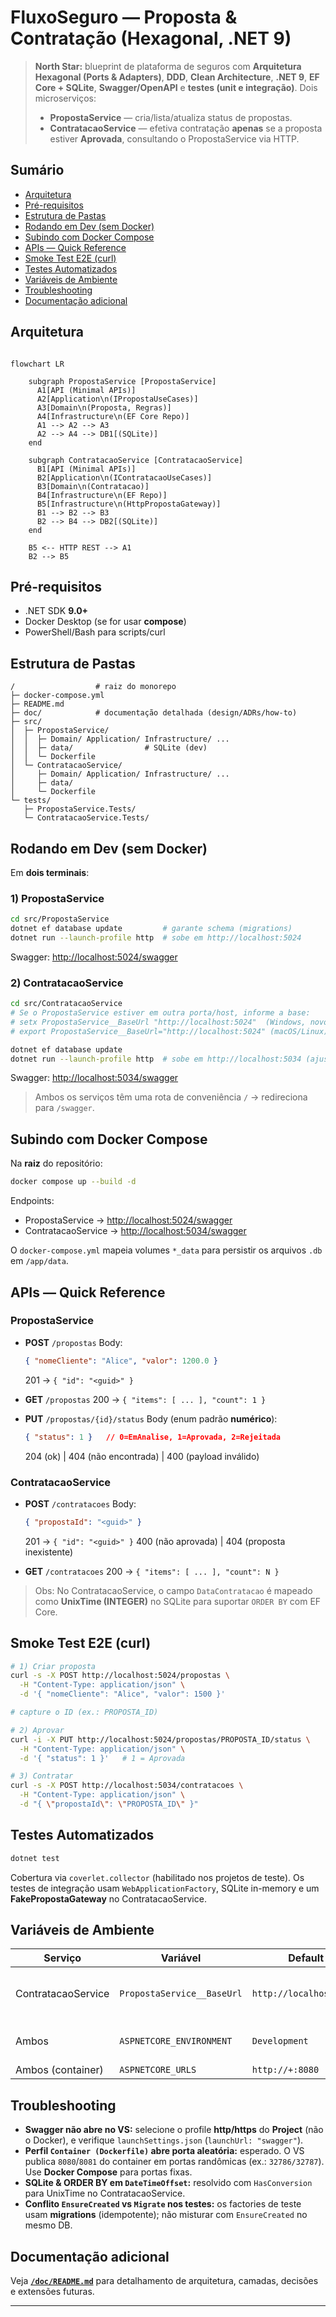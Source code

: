 # FluxoSeguro — Proposta & Contratação (Hexagonal, .NET 9)

> **North Star:** blueprint de plataforma de seguros com **Arquitetura Hexagonal (Ports & Adapters)**, **DDD**, **Clean Architecture**, **.NET 9**, **EF Core + SQLite**, **Swagger/OpenAPI** e **testes (unit e integração)**. Dois microserviços:
>
> - **PropostaService** — cria/lista/atualiza status de propostas.
> - **ContratacaoService** — efetiva contratação **apenas** se a proposta estiver **Aprovada**, consultando o PropostaService via HTTP.

## Sumário

- [Arquitetura](#arquitetura)
- [Pré-requisitos](#pré-requisitos)
- [Estrutura de Pastas](#estrutura-de-pastas)
- [Rodando em Dev (sem Docker)](#rodando-em-dev-sem-docker)
- [Subindo com Docker Compose](#subindo-com-docker-compose)
- [APIs — Quick Reference](#apis--quick-reference)
- [Smoke Test E2E (curl)](#smoke-test-e2e-curl)
- [Testes Automatizados](#testes-automatizados)
- [Variáveis de Ambiente](#variáveis-de-ambiente)
- [Troubleshooting](#troubleshooting)
- [Documentação adicional](#documentação-adicional)

## Arquitetura

```mermaid

flowchart LR

    subgraph PropostaService [PropostaService]
      A1[API (Minimal APIs)]
      A2[Application\n(IPropostaUseCases)]
      A3[Domain\n(Proposta, Regras)]
      A4[Infrastructure\n(EF Core Repo)]
      A1 --> A2 --> A3
      A2 --> A4 --> DB1[(SQLite)]
    end

    subgraph ContratacaoService [ContratacaoService]
      B1[API (Minimal APIs)]
      B2[Application\n(IContratacaoUseCases)]
      B3[Domain\n(Contratacao)]
      B4[Infrastructure\n(EF Repo)]
      B5[Infrastructure\n(HttpPropostaGateway)]
      B1 --> B2 --> B3
      B2 --> B4 --> DB2[(SQLite)]
    end

    B5 <-- HTTP REST --> A1
    B2 --> B5
````

## Pré-requisitos

* .NET SDK **9.0+**
* Docker Desktop (se for usar **compose**)
* PowerShell/Bash para scripts/curl

## Estrutura de Pastas

```
/                  # raiz do monorepo
├─ docker-compose.yml
├─ README.md
├─ doc/            # documentação detalhada (design/ADRs/how-to)
├─ src/
│  ├─ PropostaService/
│  │  ├─ Domain/ Application/ Infrastructure/ ...
│  │  ├─ data/                # SQLite (dev)
│  │  └─ Dockerfile
│  └─ ContratacaoService/
│     ├─ Domain/ Application/ Infrastructure/ ...
│     ├─ data/
│     └─ Dockerfile
└─ tests/
   ├─ PropostaService.Tests/
   └─ ContratacaoService.Tests/
```

## Rodando em Dev (sem Docker)

Em **dois terminais**:

### 1) PropostaService

```bash
cd src/PropostaService
dotnet ef database update         # garante schema (migrations)
dotnet run --launch-profile http  # sobe em http://localhost:5024
```

Swagger: [http://localhost:5024/swagger](http://localhost:5024/swagger)

### 2) ContratacaoService

```bash
cd src/ContratacaoService
# Se o PropostaService estiver em outra porta/host, informe a base:
# setx PropostaService__BaseUrl "http://localhost:5024"  (Windows, novo terminal)
# export PropostaService__BaseUrl="http://localhost:5024" (macOS/Linux)

dotnet ef database update
dotnet run --launch-profile http  # sobe em http://localhost:5034 (ajuste conforme seu profile)
```

Swagger: [http://localhost:5034/swagger](http://localhost:5034/swagger)

> Ambos os serviços têm uma rota de conveniência `/` → redireciona para `/swagger`.

## Subindo com Docker Compose

Na **raiz** do repositório:

```bash
docker compose up --build -d
```

Endpoints:

* PropostaService → [http://localhost:5024/swagger](http://localhost:5024/swagger)
* ContratacaoService → [http://localhost:5034/swagger](http://localhost:5034/swagger)

O `docker-compose.yml` mapeia volumes `*_data` para persistir os arquivos `.db` em `/app/data`.

## APIs — Quick Reference

### PropostaService

* **POST** `/propostas`
  Body:

  ```json
  { "nomeCliente": "Alice", "valor": 1200.0 }
  ```

  201 → `{ "id": "<guid>" }`

* **GET** `/propostas`
  200 → `{ "items": [ ... ], "count": 1 }`

* **PUT** `/propostas/{id}/status`
  Body (enum padrão **numérico**):

  ```json
  { "status": 1 }   // 0=EmAnalise, 1=Aprovada, 2=Rejeitada
  ```

  204 (ok) | 404 (não encontrada) | 400 (payload inválido)

### ContratacaoService

* **POST** `/contratacoes`
  Body:

  ```json
  { "propostaId": "<guid>" }
  ```

  201 → `{ "id": "<guid>" }`
  400 (não aprovada) | 404 (proposta inexistente)

* **GET** `/contratacoes`
  200 → `{ "items": [ ... ], "count": N }`

> Obs: No ContratacaoService, o campo `DataContratacao` é mapeado como **UnixTime (INTEGER)** no SQLite para suportar `ORDER BY` com EF Core.

## Smoke Test E2E (curl)

```bash
# 1) Criar proposta
curl -s -X POST http://localhost:5024/propostas \
  -H "Content-Type: application/json" \
  -d '{ "nomeCliente": "Alice", "valor": 1500 }'

# capture o ID (ex.: PROPOSTA_ID)

# 2) Aprovar
curl -i -X PUT http://localhost:5024/propostas/PROPOSTA_ID/status \
  -H "Content-Type: application/json" \
  -d '{ "status": 1 }'   # 1 = Aprovada

# 3) Contratar
curl -s -X POST http://localhost:5034/contratacoes \
  -H "Content-Type: application/json" \
  -d "{ \"propostaId\": \"PROPOSTA_ID\" }"
```

## Testes Automatizados

```bash
dotnet test
```

Cobertura via `coverlet.collector` (habilitado nos projetos de teste). Os testes de integração usam `WebApplicationFactory`, SQLite in-memory e um **FakePropostaGateway** no ContratacaoService.

## Variáveis de Ambiente

| Serviço            | Variável                   | Default                 | Uso                                  |
| ------------------ | -------------------------- | ----------------------- | ------------------------------------ |
| ContratacaoService | `PropostaService__BaseUrl` | `http://localhost:5024` | BaseAddress do HttpClient do gateway |
| Ambos              | `ASPNETCORE_ENVIRONMENT`   | `Development`           | Habilita Swagger UI, etc.            |
| Ambos (container)  | `ASPNETCORE_URLS`          | `http://+:8080`         | Bind Kestrel                         |

## Troubleshooting

* **Swagger não abre no VS:** selecione o profile **http/https** do **Project** (não o Docker), e verifique `launchSettings.json` (`launchUrl: "swagger"`).
* **Perfil `Container (Dockerfile)` abre porta aleatória:** esperado. O VS publica `8080`/`8081` do container em portas randômicas (ex.: `32786/32787`). Use **Docker Compose** para portas fixas.
* **SQLite & ORDER BY em `DateTimeOffset`:** resolvido com `HasConversion` para UnixTime no ContratacaoService.
* **Conflito `EnsureCreated` vs `Migrate` nos testes:** os factories de teste usam **migrations** (idempotente); não misturar com `EnsureCreated` no mesmo DB.

## Documentação adicional

Veja **[`/doc/README.md`](doc/README.md)** para detalhamento de arquitetura, camadas, decisões e extensões futuras.

---
